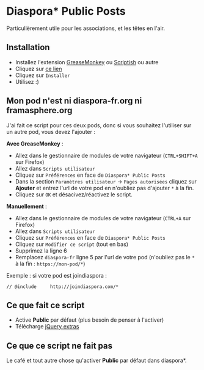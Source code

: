 Diaspora* Public Posts
======================

Particulièrement utile pour les associations, et les têtes en l'air.

## Installation

* Installez l'extension [GreaseMonkey](https://addons.mozilla.org/en-US/firefox/addon/greasemonkey/) ou [Scriptish](https://addons.mozilla.org/firefox/addon/scriptish) ou autre
* Cliquez sur [ce lien](https://raw.githubusercontent.com/SansPseudoFix/diaspora-public-posts/master/diaspora-public-posts.user.js)
* Cliquez sur ``Installer``
* Utilisez :)

## Mon pod n'est ni diaspora-fr.org ni framasphere.org

J'ai fait ce script pour ces deux pods, donc si vous souhaitez l'utiliser sur un autre pod, vous devez l'ajouter :

**Avec GreaseMonkey** :

* Allez dans le gestionnaire de modules de votre navigateur (``CTRL+SHIFT+A`` sur Firefox)
* Allez dans ``Scripts utilisateur``
* Cliquez sur ``Préférences`` en face de ``Diaspora* Public Posts``
* Dans la section ``Paramètres utilisateur`` -> ``Pages autorisées`` cliquez sur **Ajouter** et entrez l'url de votre pod en n'oubliez pas d'ajouter ``*`` à la fin.
* Cliquez sur ``OK`` et désacivez/réactivez le script.

**Manuellement** :

* Allez dans le gestionnaire de modules de votre navigateur (``CTRL+A`` sur Firefox)
* Allez dans ``Scripts utilisateur``
* Cliquez sur ``Préférences`` en face de ``Diaspora* Public Posts``
* Cliquez sur ``Modifier ce script`` (tout en bas)
* Supprimez la ligne 6
* Remplacez ``diaspora-fr`` ligne 5 par l'url de votre pod (n'oubliez pas le ``*`` à la fin : ``https://mon-pod/*``)

Exemple : si votre pod est joindiaspora :

````
// @include     http://joindiaspora.com/*
````

## Ce que fait ce script

* Active **Public** par défaut (plus besoin de penser à l'activer)
* Télécharge [jQuery extras](https://greasyfork.org/fr/scripts/12083-jquery-extras)

## Ce que ce script ne fait pas

Le café et tout autre chose qu'activer **Public** par défaut dans diaspora*.
